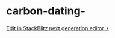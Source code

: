 # carbon-dating-

[Edit in StackBlitz next generation editor ⚡️](https://stackblitz.com/~/github.com/praneethhh18/carbon-dating-)